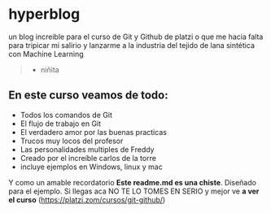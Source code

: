 # hyperblog
un blog increible para el curso de Git y Github de platzi
o que me hacia falta para tripicar mi salirio y lanzarme a la industria del tejido de lana sintética con Machine Learning
> - niñita

## En este curso veamos de todo: 
* Todos los comandos de Git 
* El flujo de trabajo en Git
* El verdadero amor por las buenas practicas
* Trucos muy locos del profesor 
* Las personalidades multiples de Freddy
* Creado por el increíble carlos de la torre
* incluye ejemplos en Windows, linux y mac

Y como un amable recordatorio **Este readme.md es una chiste**. Diseñado para el ejemplo. Si llegas aca NO TE LO TOMES EN SERIO y mejor ve **a ver el  curso**  (https://platzi.zom/cursos/git-github/)
